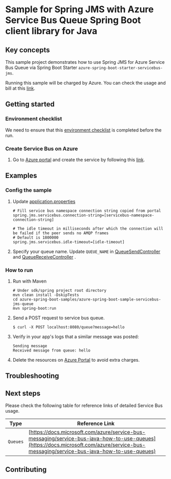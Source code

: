 # Sample for Spring JMS with Azure Service Bus Queue Spring Boot client library for Java

## Key concepts

This sample project demonstrates how to use Spring JMS for Azure Service Bus Queue via Spring Boot Starter `azure-spring-boot-starter-servicebus-jms`. 

Running this sample will be charged by Azure. You can check the usage and bill at this [link](https://azure.microsoft.com/account/).

## Getting started

### Environment checklist
We need to ensure that this [environment checklist][ready-to-run-checklist] is completed before the run.

### Create Service Bus on Azure

1. Go to [Azure portal](https://portal.azure.com/) and create the service by following this [link](https://docs.microsoft.com/azure/service-bus-messaging/service-bus-create-namespace-portal). 

## Examples                                           
### Config the sample

1. Update [application.properties](https://github.com/Azure/azure-sdk-for-java/blob/master/sdk/spring/azure-spring-boot-samples/azure-spring-boot-sample-servicebus-jms-queue/src/main/resources/application.properties)

    ```properties
    # Fill service bus namespace connection string copied from portal
    spring.jms.servicebus.connection-string=[servicebus-namespace-connection-string]

    # The idle timeout in milliseconds after which the connection will be failed if the peer sends no AMQP frames
    # Default is 1800000
    spring.jms.servicebus.idle-timeout=[idle-timeout]
    ```

2. Specify your queue name. Update `QUEUE_NAME` in [QueueSendController] and [QueueReceiveController] .
                                                                                          
### How to run
1. Run with Maven
    ```
    # Under sdk/spring project root directory
    mvn clean install -DskipTests
    cd azure-spring-boot-samples/azure-spring-boot-sample-servicebus-jms-queue
    mvn spring-boot:run
    ```

2. Send a POST request to service bus queue.
    ```
    $ curl -X POST localhost:8080/queue?message=hello
    ```
    
3. Verify in your app's logs that a similar message was posted:
    ```
    Sending message
    Received message from queue: hello
    ```
    
4. Delete the resources on [Azure Portal](https://ms.portal.azure.com/) to avoid extra charges.

## Troubleshooting
## Next steps
Please check the following table for reference links of detailed Service Bus usage. 

Type | Reference Link
--- | ---
`Queues` | [https://docs.microsoft.com/azure/service-bus-messaging/service-bus-java-how-to-use-queues](https://docs.microsoft.com/azure/service-bus-messaging/service-bus-java-how-to-use-queues)

## Contributing

<!-- LINKS -->
[jdk_link]: https://docs.microsoft.com/java/azure/jdk/?view=azure-java-stable
[ready-to-run-checklist]: https://github.com/Azure/azure-sdk-for-java/blob/master/sdk/spring/azure-spring-boot-samples/README.md#ready-to-run-checklist
[QueueSendController]: https://github.com/Azure/azure-sdk-for-java/blob/master/sdk/spring/azure-spring-boot-samples/azure-spring-boot-sample-servicebus-jms-queue/src/main/java/com/azure/spring/sample/jms/queue/QueueSendController.java
[QueueReceiveController]: https://github.com/Azure/azure-sdk-for-java/blob/master/sdk/spring/azure-spring-boot-samples/azure-spring-boot-sample-servicebus-jms-queue/src/main/java/com/azure/spring/sample/jms/queue/QueueReceiveController.java
